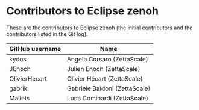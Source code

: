 # Contributors to Eclipse zenoh

These are the contributors to Eclipse zenoh (the initial contributors and the contributors listed in the Git log).


| GitHub username | Name                         |
| --------------- | -----------------------------|
| kydos           | Angelo Corsaro (ZettaScale)      |
| JEnoch          | Julien Enoch (ZettaScale)        |
| OlivierHecart   | Olivier Hécart (ZettaScale)      |
| gabrik          | Gabriele Baldoni (ZettaScale)    |
| Mallets         | Luca Cominardi (ZettaScale)      |                 
